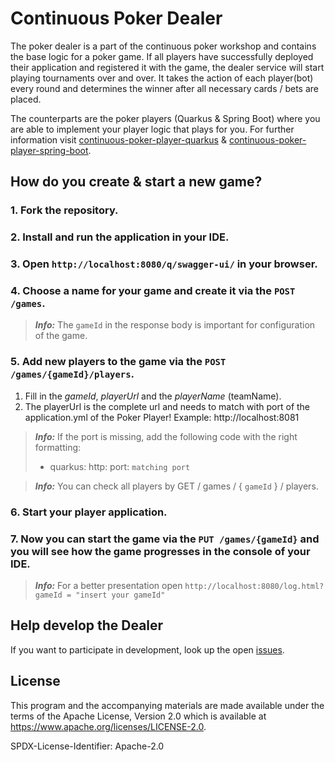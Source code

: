 # Continuous Poker Dealer

The poker dealer is a part of the continuous poker workshop and contains the base logic for a poker game.
If all players have successfully deployed their application and registered it with the game,
the dealer service will start playing tournaments over and over.
It takes the action of each player(bot) every round and determines the winner after all necessary cards / bets are
placed.

The counterparts are the poker players (Quarkus & Spring Boot)
where you are able to implement your player logic that plays for you.
For further information visit
[continuous-poker-player-quarkus](https://github.com/ds-jkreutzfeld/continuous-poker-player-quarkus) &
[continuous-poker-player-spring-boot](https://github.com/ds-jkreutzfeld/continuous-poker-player-spring-boot).

## How do you create & start a new game?

### 1. Fork the repository.

### 2. Install and run the application in your IDE.

### 3. Open `http://localhost:8080/q/swagger-ui/` in your browser.

### 4. Choose a name for your game and create it via the `POST /games`.

> **_Info:_** The `gameId` in the response body is important for configuration of the game.

### 5. Add new players to the game via the `POST /games/{gameId}/players`.

1. Fill in the *gameId*, *playerUrl* and the *playerName* (teamName).
2. The playerUrl is the complete url and needs to match with port of the application.yml of the Poker Player!
   Example: http://localhost:8081

> **_Info:_** If the port is missing, add the following code with the right formatting:
> - quarkus: http: port: `matching port`

> **_Info:_** You can check all players by GET / games / { `gameId` } / players.

### 6. Start your player application.

### 7. Now you can start the game via the `PUT /games/{gameId}` and you will see how the game progresses in the console of your IDE.

> **_Info:_** For a better presentation open `http://localhost:8080/log.html?gameId = "insert your gameId"`

## Help develop the Dealer

If you want to participate in development, look up the
open [issues](https://github.com/ds-jkreutzfeld/continuous-poker-dealer/issues).

## License

This program and the accompanying materials are made available under the terms
of the Apache License, Version 2.0 which is available at
https://www.apache.org/licenses/LICENSE-2.0.

SPDX-License-Identifier: Apache-2.0